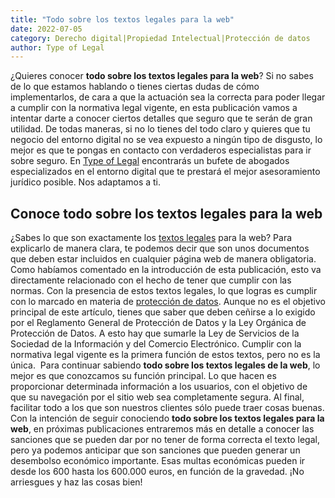 ```yaml
---
title: "Todo sobre los textos legales para la web"
date: 2022-07-05
category: Derecho digital|Propiedad Intelectual|Protección de datos
author: Type of Legal
---
```


¿Quieres conocer **todo sobre los textos legales para la web**? Si no sabes de lo que estamos hablando o tienes ciertas dudas de cómo implementarlos, de cara a que la actuación sea la correcta para poder llegar a cumplir con la normativa legal vigente, en esta publicación vamos a intentar darte a conocer ciertos detalles que seguro que te serán de gran utilidad. De todas maneras, si no lo tienes del todo claro y quieres que tu negocio del entorno digital no se vea expuesto a ningún tipo de disgusto, lo mejor es que te pongas en contacto con verdaderos especialistas para ir sobre seguro. En [Type of Legal](https://typeoflegal.com/) encontrarás un bufete de abogados especializados en el entorno digital que te prestará el mejor asesoramiento jurídico posible. Nos adaptamos a ti. 

**Conoce todo sobre los textos legales para la web**
----------------------------------------------------

¿Sabes lo que son exactamente los [textos legales](https://typeoflegal.com/textos-legales-sitio-web/) para la web? Para explicarlo de manera clara, te podemos decir que son unos documentos que deben estar incluidos en cualquier página web de manera obligatoria. Como habíamos comentado en la introducción de esta publicación, esto va directamente relacionado con el hecho de tener que cumplir con las normas. Con la presencia de estos textos legales, lo que logras es cumplir con lo marcado en materia de [protección de datos](https://typeoflegal.com/privacidad-y-proteccion-de-datos/). Aunque no es el objetivo principal de este artículo, tienes que saber que deben ceñirse a lo exigido por el Reglamento General de Protección de Datos y la Ley Orgánica de Protección de Datos. A esto hay que sumarle la Ley de Servicios de la Sociedad de la Información y del Comercio Electrónico. Cumplir con la normativa legal vigente es la primera función de estos textos, pero no es la única.  Para continuar sabiendo **todo sobre los textos legales de la web**, lo mejor es que conozcamos su función principal. Lo que hacen es proporcionar determinada información a los usuarios, con el objetivo de que su navegación por el sitio web sea completamente segura. Al final, facilitar todo a los que son nuestros clientes sólo puede traer cosas buenas. Con la intención de seguir conociendo **todo sobre los textos legales para la web**, en próximas publicaciones entraremos más en detalle a conocer las sanciones que se pueden dar por no tener de forma correcta el texto legal, pero ya podemos anticipar que son sanciones que pueden generar un desembolso económico importante. Esas multas económicas pueden ir desde los 600 hasta los 600.000 euros, en función de la gravedad. ¡No arriesgues y haz las cosas bien!
